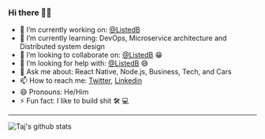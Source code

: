 ### Hi there 👋🏽

- 🔭 I’m currently working on: [@ListedB](https://github.com/listedb)
- 🌱 I’m currently learning: DevOps, Microservice architecture and Distributed system design
- 👯 I’m looking to collaborate on: [@ListedB](https://github.com/listedb) 😁
- 🤔 I’m looking for help with: [@ListedB](https://github.com/listedb) 😅
- 💬 Ask me about: React Native, Node.js, Business, Tech, and Cars
- 📫 How to reach me: [Twitter](https://twitter.com/kingitaj), [Linkedin](https://linkedin.com/in/taj-english)
- 😄 Pronouns: He/Him
- ⚡ Fun fact: I like to build shit 🛠 💻

-----

![Taj's github stats](https://github-readme-stats.vercel.app/api?username=itajenglish&count_private=true&show_icons=true&theme=shades-of-purple)
